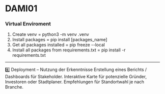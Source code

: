 # DAMI01

### Virtual Enviroment
1. Create venv = python3 -m venv .venv
2. Install packages = pip install [packages_name]
3. Get all packages installed = pip freeze --local
4. Install all packages from requirements.txt =  pip install -r requirements.txt

____

6️⃣ Deployment – Nutzung der Erkenntnisse
Erstellung eines Berichts / Dashboards für Stakeholder.
Interaktive Karte für potenzielle Gründer, Investoren oder Stadtplaner.
Empfehlungen für Standortwahl je nach Branche.